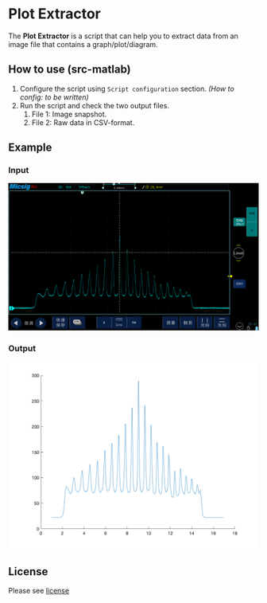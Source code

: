 # Plot Extractor
The **Plot Extractor** is a script that can help you to extract data from an image file that contains a graph/plot/diagram. 

## How to use (src-matlab)
1. Configure the script using `Script configuration` section. _(How to config: to be written)_
2. Run the script and check the two output files. 
   1. File 1: Image snapshot. 
   2. File 2: Raw data in CSV-format. 

## Example 
### Input 
![The original graph image](src-matlab/img1.png)

### Output
![The output plot](src-matlab/save.png)

## License 
Please see [license](LICENSE)
